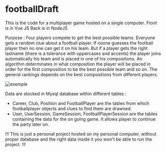 # footballDraft
This is the code for a multiplayer game hosted on a single computer.
Front is in Vue JS
Back is in NodeJS

Purpose :
Four players compete to get the best possible teams. Everyone gets a random clue about a football player. If noone guesses the football player then no one can get it on his team.
But if a player gets the right lastname (there is a tolerance with uppercases and accents) the player joins automatically his team and is placed in one of his compositions.
An algorithm determinates in what composition the player will be placed in order for the first composition to be the best possible team and so on.
The general rankings depends on the best compositions from different players.

![exemple](https://github.com/hotgavial/footballDraft/assets/71531000/2ae94b64-dadd-40df-a857-3cd5380887f2)

Data are stocked in Mysql database within different tables :
- Career, Club, Position and FootballPlayer are the tables from which footballplayer objects and clues to find them are drawned.
- User, UserSession, GameSession, FootballPlayerSession are the tables containing the data for the on going game. It allows player to continue the party later on.

!!! This is just a personal project hosted on my personal computer, without proper database and the right data inside it you won't be able to run the project. !!!

  

